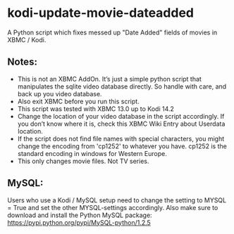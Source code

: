 # kodi-update-movie-dateadded

A Python script which fixes messed up "Date Added" fields of movies in XBMC / Kodi.

Notes:
------

 - This is not an XBMC AddOn. It’s just a simple python script that manipulates the sqlite video database directly. So handle with care, and back up you video database.
 - Also exit XBMC before you run this script.
 - This script was tested with XBMC 13.0 up to Kodi 14.2
 - Change the location of your video database in the script accordingly. If you don’t know where it is, check this XBMC Wiki Entry about Userdata location.
 - If the script does not find file names with special characters, you might change the encoding from 'cp1252' to whatever you have. cp1252 is the standard encoding in windows for Western Europe.
 - This only changes movie files. Not TV series.

MySQL:
------

Users who use a Kodi / MySQL setup need to change the setting to MYSQL = True and set the other MYSQL-settings accordingly.
Also make sure to download and install the Python MySQL package: https://pypi.python.org/pypi/MySQL-python/1.2.5
